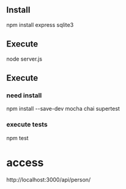 
## Install

npm install express sqlite3

## Execute

node server.js

## Execute

### need install

npm install --save-dev mocha chai supertest

### execute tests

npm test

# access

http://localhost:3000/api/person/
